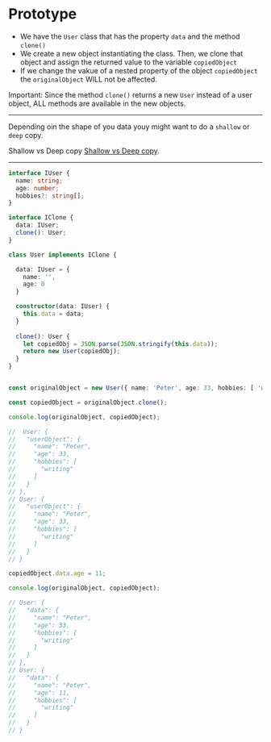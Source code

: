 # Prototype

<!-- 
  TODO:
  What is?
  Good for when we want to create new object with more resource we want to use or have available
  We can save resources creating a copy of any object that is in memory
  An object that supports cloning is called a prototype.


  Shallow copy:    Object.assign({}, obj)
  Deep copy:       JSON.parse(JSON.stringify(obj))  it doesnt copy functions
-->

* We have the `User` class that has the property `data` and the method `clone()`
* We create a new object instantiating the class. Then, we clone that object and assign the returned value to the variable `copiedObject`
* If we change the vakue of a nested property of the object `copiedObject` the `originalObject` WILL not be affected.

Important: Since the method `clone()` returns a new `User` instead of a user object, ALL methods are available in the new objects.

---

Depending oin the shape of you data youy might want to do a `shallow` or `deep` copy.

Shallow vs Deep copy [Shallow vs Deep copy](./00_1_5_1-prototype-shallow-vs-deep-copy.md).

---


```ts
interface IUser {
  name: string;
  age: number;
  hobbies?: string[];
}

interface IClone {
  data: IUser;
  clone(): User;
}

class User implements IClone {

  data: IUser = {
    name: '',
    age: 0
  }

  constructor(data: IUser) {
    this.data = data;
  }
  
  clone(): User {
    let copiedObj = JSON.parse(JSON.stringify(this.data));
    return new User(copiedObj);
  }
}


const originalObject = new User({ name: 'Peter', age: 33, hobbies: [ 'writing' ] });

const copiedObject = originalObject.clone();

console.log(originalObject, copiedObject);

//  User: {
//   "userObject": {
//     "name": "Peter",
//     "age": 33,
//     "hobbies": [
//       "writing"
//     ]
//   }
// },  
// User: {
//   "userObject": {
//     "name": "Peter",
//     "age": 33,
//     "hobbies": [
//       "writing"
//     ]
//   }
// } 

copiedObject.data.age = 11;

console.log(originalObject, copiedObject);

// User: {
//   "data": {
//     "name": "Peter",
//     "age": 33,
//     "hobbies": [
//       "writing"
//     ]
//   }
// },  
// User: {
//   "data": {
//     "name": "Peter",
//     "age": 11,
//     "hobbies": [
//       "writing"
//     ]
//   }
// } 
```
